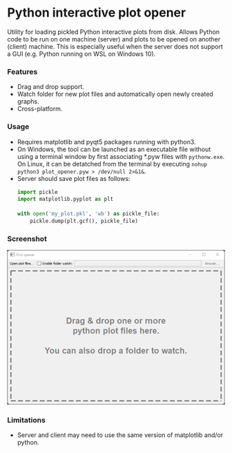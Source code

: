 # Python interactive plot opener
Utility for loading pickled Python interactive plots from disk. Allows Python code to be run on one machine (server) and plots to be opened on another (client) machine. This is especially useful when the server does not support a GUI (e.g. Python running on WSL on Windows 10).

### Features
- Drag and drop support.
- Watch folder for new plot files and automatically open newly created graphs.
- Cross-platform.

### Usage
- Requires matplotlib and pyqt5 packages running with python3.
- On Windows, the tool can be launched as an executable file without using a terminal window by first associating *.pyw files with `pythonw.exe`. On Linux, it can be detatched from the terminal by executing `nohup python3 plot_opener.pyw > /dev/null 2>&1&`.
- Server should save plot files as follows:
    ```python
    import pickle
    import matplotlib.pyplot as plt
    
    with open('my_plot.pkl', 'wb') as pickle_file:
        pickle.dump(plt.gcf(), pickle_file)
    ```
### Screenshot
![](screenshot.png)

### Limitations
- Server and client may need to use the same version of matplotlib and/or python.

